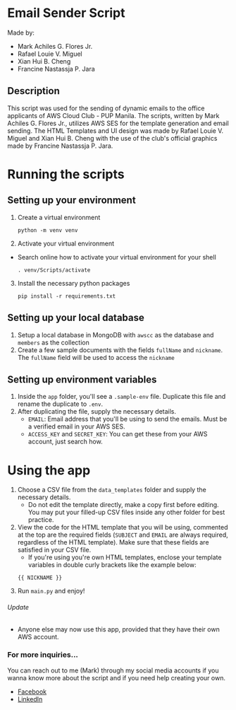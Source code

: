 # Email Sender Script

Made by:

-   Mark Achiles G. Flores Jr.
-   Rafael Louie V. Miguel
-   Xian Hui B. Cheng
-   Francine Nastassja P. Jara

## Description

This script was used for the sending of dynamic emails to the office applicants of AWS Cloud Club - PUP Manila. The scripts, written by Mark Achiles G. Flores Jr., utilizes AWS SES for the template generation and email sending. The HTML Templates and UI design was made by Rafael Louie V. Miguel and Xian Hui B. Cheng with the use of the club's official graphics made by Francine Nastassja P. Jara.

# Running the scripts

## Setting up your environment

1. Create a virtual environment
    ```
    python -m venv venv
    ```
2. Activate your virtual environment

-   Search online how to activate your virtual environment for your shell
    ```
    . venv/Scripts/activate
    ```

3. Install the necessary python packages
    ```
    pip install -r requirements.txt
    ```

## Setting up your local database

1. Setup a local database in MongoDB with `awscc` as the database and `members` as the collection
2. Create a few sample documents with the fields `fullName` and `nickname`. The `fullName` field will be used to access the `nickname`

## Setting up environment variables

1. Inside the `app` folder, you'll see a `.sample-env` file. Duplicate this file and rename the duplicate to `.env`.
2. After duplicating the file, supply the necessary details.
    - `EMAIL`: Email address that you'll be using to send the emails. Must be a verified email in your AWS SES.
    - `ACCESS_KEY` and `SECRET_KEY`: You can get these from your AWS account, just search how.

# Using the app

1. Choose a CSV file from the `data_templates` folder and supply the necessary details.
    - Do not edit the template directly, make a copy first before editing. You may put your filled-up CSV files inside any other folder for best practice.
2. View the code for the HTML template that you will be using, commented at the top are the required fields (`SUBJECT` and `EMAIL` are always required, regardless of the HTML template). Make sure that these fields are satisfied in your CSV file.
    - If you're using you're own HTML templates, enclose your template variables in double curly brackets like the example below:
    ```
    {{ NICKNAME }}
    ```
3. Run `main.py` and enjoy!

###### Update

-   Anyone else may now use this app, provided that they have their own AWS account.

### For more inquiries...

You can reach out to me (Mark) through my social media accounts if you wanna know more about the script and if you need help creating your own.

-   [Facebook](https://www.facebook.com/aki9716)
-   [LinkedIn](https://www.linkedin.com/in/aki9716/)
